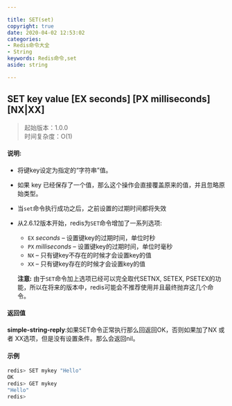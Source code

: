 ```yaml
---

title: SET(set)
copyright: true
date: 2020-04-02 12:53:02
categories: 
- Redis命令大全
- String
keywords: Redis命令,set
aside: string

---
```

## SET key value [EX seconds] [PX milliseconds] [NX|XX] 
>起始版本：1.0.0<br/>时间复杂度：O(1)  


#### 说明:
* 将键key设定为指定的“字符串”值。

* 如果 key 已经保存了一个值，那么这个操作会直接覆盖原来的值，并且忽略原始类型。

* 当`set`命令执行成功之后，之前设置的过期时间都将失效

* 从2.6.12版本开始，redis为`SET`命令增加了一系列选项:

  - `EX` *seconds* – 设置键key的过期时间，单位时秒
  - `PX` *milliseconds* – 设置键key的过期时间，单位时毫秒
  - `NX` – 只有键key不存在的时候才会设置key的值
  - `XX` – 只有键key存在的时候才会设置key的值

  **注意:** 由于`SET`命令加上选项已经可以完全取代SETNX, SETEX, PSETEX的功能，所以在将来的版本中，redis可能会不推荐使用并且最终抛弃这几个命令。

#### 返回值

**simple-string-reply**:如果SET命令正常执行那么回返回OK，否则如果加了NX 或者 XX选项，但是没有设置条件。那么会返回nil。


#### 示例

```c
redis> SET mykey "Hello"
OK
redis> GET mykey
"Hello"
redis> 
```